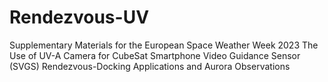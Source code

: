 # Rendezvous-UV
Supplementary Materials for the European Space Weather Week 2023 
The Use of UV-A Camera for CubeSat Smartphone Video Guidance Sensor (SVGS) Rendezvous-Docking Applications and Aurora
Observations
